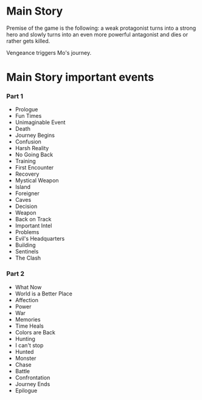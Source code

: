 # Main Story
Premise of the game is the following: a weak protagonist turns into a strong hero
and slowly turns into an even more powerful antagonist and dies or rather gets killed.


Vengeance triggers Mo's journey. 

# Main Story important events

### Part 1
- Prologue
- Fun Times
- Unimaginable Event
- Death
- Journey Begins
- Confusion
- Harsh Reality
- No Going Back
- Training
- First Encounter
- Recovery
- Mystical Weapon
- Island
- Foreigner
- Caves
- Decision
- Weapon
- Back on Track
- Important Intel
- Problems
- Evil's Headquarters
- Building
- Sentinels
- The Clash
### Part 2
- What Now
- World is a Better Place
- Affection
- Power
- War
- Memories
- Time Heals
- Colors are Back
- Hunting
- I can't stop
- Hunted
- Monster
- Chase
- Battle
- Confrontation
- Journey Ends
- Epilogue
